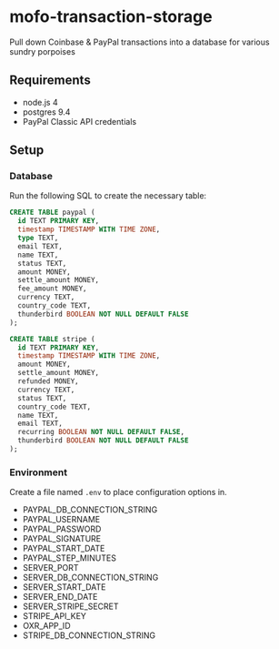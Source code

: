# mofo-transaction-storage

Pull down Coinbase & PayPal transactions into a database for various sundry porpoises

## Requirements

* node.js 4
* postgres 9.4
* PayPal Classic API credentials

## Setup

### Database

Run the following SQL to create the necessary table:

```sql
CREATE TABLE paypal (
  id TEXT PRIMARY KEY,
  timestamp TIMESTAMP WITH TIME ZONE,
  type TEXT,
  email TEXT,
  name TEXT,
  status TEXT,
  amount MONEY,
  settle_amount MONEY,
  fee_amount MONEY,
  currency TEXT,
  country_code TEXT,
  thunderbird BOOLEAN NOT NULL DEFAULT FALSE
);

CREATE TABLE stripe (
  id TEXT PRIMARY KEY,
  timestamp TIMESTAMP WITH TIME ZONE,
  amount MONEY,
  settle_amount MONEY,
  refunded MONEY,
  currency TEXT,
  status TEXT,
  country_code TEXT,
  name TEXT,
  email TEXT,
  recurring BOOLEAN NOT NULL DEFAULT FALSE,
  thunderbird BOOLEAN NOT NULL DEFAULT FALSE
);
```

### Environment

Create a file named `.env` to place configuration options in.

* PAYPAL_DB_CONNECTION_STRING
* PAYPAL_USERNAME
* PAYPAL_PASSWORD
* PAYPAL_SIGNATURE
* PAYPAL_START_DATE
* PAYPAL_STEP_MINUTES
* SERVER_PORT
* SERVER_DB_CONNECTION_STRING
* SERVER_START_DATE
* SERVER_END_DATE
* SERVER_STRIPE_SECRET
* STRIPE_API_KEY
* OXR_APP_ID
* STRIPE_DB_CONNECTION_STRING
